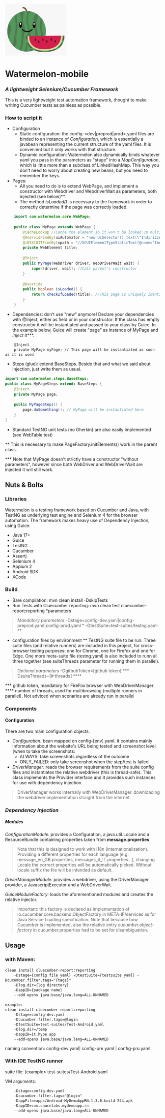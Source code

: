 
<img src="src/main/resources/img/watermelon.png" width="200"/>

# Watermelon-mobile

### _A lightweight Selenium/Cucumber Framework_
This is a very lightweight test automation framework, thought to make writing Cucumber tests as painless as possible.

### How to script it
- Configuration
	- Static configuration: the config-<dev|preprod|prod>.yaml files are binded to an instance of _Configuration_, which is essentially a javabean representing the current structure of the yaml files. It is convenient but it only works with that structure.
	- Dynamic configuration: Watermelon also dynamically binds whatever yaml you pass in the parameters as "stage" into a _MapConfiguration_, which is little more than a subclass of LinkedHashMap. This way you don't need to worry about creating new beans, but you need to remember the keys.
- Pages: 
  - All you need to do is to extend WebPage, and implement a constructor with Webdriver and WebdriverWait as parameters, both injected (see below)**.
  - The method _isLoaded()_ is necessary to the framework in order to correctly determine if the page was correctly loaded.

```Java
	import com.watermelon.core.WebPage;

	public class MyPage extends WebPage {
		@CacheLookup //Cache the element so it won't be looked up multiple times. Only use when you don't expect them to change
		@AndroidFindBy(uiAutomator = "new UiSelector().text(\"Indirizzo email\")") //Android UiAutomation selector
		@iOSXCUITFindBy(xpath = "//XCUIElementTypeStaticText[@name='Indirizzo email']") //XCode automation selector
		private WebElement title;
        
		@Inject
		public MyPage(WebDriver driver, WebDriverWait wait) {
			super(driver, wait); //Call parent's constructor
		}

		@Override
		public boolean isLoaded() {
			return checkIfLoaded(title); //This page is uniquely identified by title WebElement
		}
	}
```
- Dependencies: don't use "new" anymore! Declare your dependencies with @Inject, either as field or in your constructor: If the class has empty constructor it will be instantiated and passed to your class by Guice. In the example below, Guice will create "page" as instance of MyPage and _inject_ it***.

```
	@Inject
	private MyPage myPage; // This page will be instantiated as soon as it is used
```
- Steps (glue): extend BaseSteps. Beside that and what we said about injection, just write them as usual.

```Java
import com.watermelon.steps.BaseSteps;
public class MyPageSteps extends BaseSteps { 
	@Inject 
	private MyPage page;
    
	public MyPageSteps() {
        page.doSomething(); // MyPage will be instantiated here
    }
}
```

- Standard TestNG unit tests (no Gherkin) are also easily implemented (see WebTable test)

** This is necessary to make PageFactory.initElements() work in the parent class.

*** Note that MyPage doesn't strictly have a constructor "without parameters", however since both WebDriver and WebDriverWait are injected it will still work.

## Nuts & Bolts

### Libraries
Watermelon is a  testing framework based on Cucumber and Java, with TestNG as underlying test engine and Selenium 4 for the browser automation.
The framework makes heavy use of Dependency Injection, using Guice.

- Java 17+
- Guice
- TestNG
- Cucumber
- Assertj
- Selenium 4
- Appium 2
- Android SDK
- XCode

### Build

- Bare compilation: mvn clean install -DskipTests
- Run Tests with Cluecumber reporting: mvn clean test cluecumber-report:reporting *parameters
> _Mandatory parameters_
>-Dstage=config-dev.yaml|config-preprod.yaml|config-prod.yaml  *
>-DtestSuite=test-suites/testng.yaml  **

* configuration files by environment
  ** TestNG suite file to be run. Three suite files (and relative runners) are included in this project, for cross-browser testing purposes: one for Chrome, one for Firefox and one for Edge. One more meta-suite file (testng.yaml) is also included to runn all three together (see suiteThreads parameter for running them in parallel).
> _Optional parameters_
> -DgithubToken=[github token] ***
> -DsuiteThreads=[# threads] ****

*** github token, mandatory for FireFox browser with WebDriverManager
**** number of threads, used for multibrowsing (multiple runners in parallel). Not adviced when scenarios are already run in parallel

### Components
#### Configuration
There are two main configuration objects:
- _Configuration:_ bean mapped on config-[env].yaml. It contains mainly information about the website's URL being tested and screenshot level (when to take the screenshots:
	- ALWAYS: take screenshots regardless of the outcome
	- ONLY_FAILED: only take screenshot when the step/test is failed
- _DriverManager:_ reads the browser requirements from the suite config files and instantiates the relative webdriver (this is thread-safe). This class implements the Provider interface and it provides such instances for use with dependency injection.
>DriverManager works internally with WebDriverManager. downloading the webdriver implementation straight from the internet.

### _Dependency Injection_
##### Modules
_ConfigurationModule:_ provides a Configuration, a java.util.Locale and a ResourceBundle containing properties taken from **message.properties**
> Note that this is designed to work with i18n (internationalization). Providing a different properties for each language (e.g. message_en_GB.properties, messages_it_IT.properties...), changing Locale the correct properties will be automatically picked. Without locale suffix the file will be intended as default.

_DriverManagerModule:_ provides a webdriver, using the DriverManager provider, a JavascriptExecutor and a WebDriverWait.

_GuiceModuleFactory:_ loads the aforementioned modules and creates the relative injector.
>Important: this factory is declared as implementation of io.cucumber.core.backend.ObjectFactory in META-IF/services as for Java Service Loading specification.
>Note that because how Cucumber is implemented, also the relative entry _cucumber.object-factory_ in cucumber.properties had to be set for disambiguation.



## Usage
### with Maven: 
```
clean install cluecumber-report:reporting 
    -Dstage={config file yaml} -DtestSuite={testsuite yaml} -Dcucumber.filter.tags="{tags}" 
    -Dlog.dir={log directory} 
    -DappID={package name}
    --add-opens java.base/java.lang=ALL-UNNAMED
	
example: 
clean install cluecumber-report:reporting
	-Dstage=config-dev.yaml
	-Dcucumber.filter.tags=@login
	-DtestSuite=test-suites/Test-Android.yaml 
	-Dlog.dir=/temp 
	-DappID=it.hype.app
	--add-opens java.base/java.lang=ALL-UNNAMED
```
naming convention:  config-dev.yaml| config-pre.yaml | config-pro.yaml

### With IDE TestNG runner
suite file: (example> test-suites/Test-Android.yaml 

VM arguments: 
```
	-Dstage=config-dev.yaml
	-Dcucumber.filter.tags="@login"
	-DappFile=apps/Android-MyDemoAppRN.1.3.0.build-244.apk
	-DappID=com.saucelabs.mydemoapp.rn
	--add-opens java.base/java.lang=ALL-UNNAMED
```